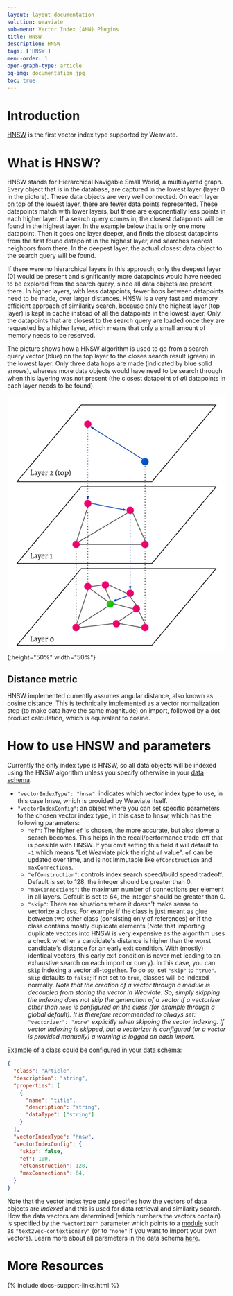 ```yaml
---
layout: layout-documentation
solution: weaviate
sub-menu: Vector Index (ANN) Plugins
title: HNSW
description: HNSW
tags: ['HNSW']
menu-order: 1
open-graph-type: article
og-img: documentation.jpg
toc: true
---
```


# Introduction
[HNSW](https://arxiv.org/abs/1603.09320) is the first vector index type supported by Weaviate.

# What is HNSW?
HNSW stands for Hierarchical Navigable Small World, a multilayered graph. Every object that is in the database, are captured in the lowest layer (layer 0 in the picture). These data objects are very well connected. On each layer on top of the lowest layer, there are fewer data points represented. These datapoints match with lower layers, but there are exponentially less points in each higher layer. If a search query comes in, the closest datapoints will be found in the highest layer. In the example below that is only one more datapoint. Then it goes one layer deeper, and finds the closest datapoints from the first found datapoint in the highest layer, and searches nearest neighbors from there. In the deepest layer, the actual closest data object to the search query will be found. 

If there were no hierarchical layers in this approach, only the deepest layer (0) would be present and significantly more datapoints would have needed to be explored from the search query, since all data objects are present there. In higher layers, with less datapoints, fewer hops between datapoints need to be made, over larger distances. HNSW is a very fast and memory efficient approach of similarity search, because only the highest layer (top layer) is kept in cache instead of all the datapoints in the lowest layer. Only the datapoints that are closest to the search query are loaded once they are requested by a higher layer, which means that only a small amount of memory needs to be reserved.

The picture shows how a HNSW algorithm is used to go from a search query vector (blue) on the top layer to the closes search result (green) in the lowest layer. Only three data hops are made (indicated by blue solid arrows), whereas more data objects would have need to be search through when this layering was not present (the closest datapoint of *all* datapoints in each layer needs to be found). 

![HNSW layers](/img/guides/hnsw-layers.svg "HNSW layers"){:height="50%" width="50%"}

## Distance metric

HNSW implemented currently assumes angular distance, also known as cosine distance. This is technically implemented as a vector normalization step (to make data have the same magnitude) on import, followed by a dot product calculation, which is equivalent to cosine.

# How to use HNSW and parameters
Currently the only index type is HNSW, so all data objects will be indexed using the HNSW algorithm unless you specify otherwise in your [data schema](../data-schema/schema-configuration.html). 
- `"vectorIndexType": "hnsw"`: indicates which vector index type to use, in this case hnsw, which is provided by Weaviate itself. 
- `"vectorIndexConfig"`: an object where you can set specific parameters to the chosen vector index type, in this case to hnsw, which has the following parameters:
  - `"ef"`: The higher `ef` is chosen, the more accurate, but also slower a search becomes. This helps in the recall/performance trade-off that is possible with HNSW. If you omit setting this field it will default to `-1` which means "Let Weaviate pick the right `ef` value". `ef` can be updated over time, and is not immutable like `efConstruction` and `maxConnections`.
  - `"efConstruction"`: controls index search speed/build speed tradeoff. Default is set to 128, the integer should be greater than 0. 
  - `"maxConnections"`: the maximum number of connections per element in all layers. Default is set to 64, the integer should be greater than 0. 
  - `"skip"`: There are situations where it doesn't make sense to vectorize a class. For example if the class is just meant as glue between two other class (consisting only of references) or if the class contains mostly duplicate elements (Note that importing duplicate vectors into HNSW is very expensive as the algorithm uses a check whether a candidate's distance is higher than the worst candidate's distance for an early exit condition. With (mostly) identical vectors, this early exit condition is never met leading to an exhaustive search on each import or query). In this case, you can `skip` indexing a vector all-together. To do so, set `"skip"` to `"true"`. `skip` defaults to `false`; if not set to `true`, classes will be indexed normally. _Note that the creation of a vector through a module is decoupled from storing the vector in Weaviate. So, simply skipping the indexing does not skip the generation of a vector if a vectorizer other than `none` is configured on the class (for example through a global default). It is therefore recommended to always set: `"vectorizer": "none"` explicitly when skipping the vector indexing. If vector indexing is skipped, but a vectorizer is configured (or a vector is provided manually) a warning is logged on each import._

Example of a class could be [configured in your data schema](../data-schema/schema-configuration.html): 
```json
{
  "class": "Article",
  "description": "string",
  "properties": [ 
    {
      "name": "title",
      "description": "string",
      "dataType": ["string"]
    }
  ],
  "vectorIndexType": "hnsw",
  "vectorIndexConfig": {
    "skip": false,
    "ef": 100,
    "efConstruction": 128,
    "maxConnections": 64,
  }
}
```

Note that the vector index type only specifies how the vectors of data objects are *indexed* and this is used for data retrieval and similarity search. How the data vectors are determined (which numbers the vectors contain) is specified by the `"vectorizer"` parameter which points to a [module](../modules/index.html) such as `"text2vec-contextionary"` (or to `"none"` if you want to import your own vectors). Learn more about all parameters in the data schema [here](../data-schema/schema-configuration.html).


# More Resources

{% include docs-support-links.html %}